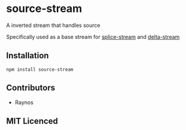# source-stream

A inverted stream that handles source

Specifically used as a base stream for [splice-stream][1] and [delta-stream][2]

## Installation

`npm install source-stream`

## Contributors

 - Raynos

## MIT Licenced

  [1]: https://github.com/Raynos/splice-stream
  [2]: https://github.com/Raynos/delta-stream